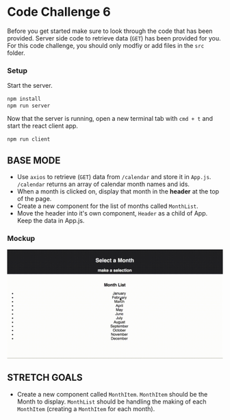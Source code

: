 # Code Challenge 6

Before you get started make sure to look through the code that has been provided. Server side code to retrieve data (`GET`) has been provided for you. For this code challenge, you should only modfiy or add files in the `src` folder.

### Setup

Start the server.

```
npm install
npm run server
```

Now that the server is running, open a new terminal tab with `cmd + t` and start the react client app.

```
npm run client
```

## BASE MODE

- Use `axios` to retrieve (`GET`) data from `/calendar` and store it in `App.js`. `/calendar` returns an array of calendar month names and ids.
- When a month is clicked on, display that month in the **header** at the top of the page.
- Create a new component for the list of months called `MonthList`.
- Move the header into it's own component, `Header` as a child of App. Keep the data in App.js.

### Mockup

![Base Mode Mockup](wireframes/code-challenge-6-video.gif)

## STRETCH GOALS

- Create a new component called `MonthItem`. `MonthItem` should be the Month to display. `MonthList` should be handling the making of each `MonthItem` (creating a `MonthItem` for each month).
